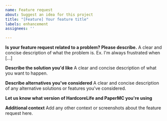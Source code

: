 ```yaml
---
name: Feature request
about: Suggest an idea for this project
title: "[Feature] Your feature title"
labels: enhancement
assignees: ''

---
```


**Is your feature request related to a problem? Please describe.**
A clear and concise description of what the problem is. Ex. I'm always frustrated when [...]

**Describe the solution you'd like**
A clear and concise description of what you want to happen.

**Describe alternatives you've considered**
A clear and concise description of any alternative solutions or features you've considered.

**Let us know what version of HardcoreLife and PaperMC you're using**

**Additional context**
Add any other context or screenshots about the feature request here.
